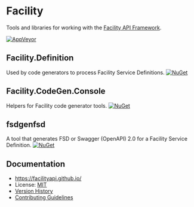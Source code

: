 # Facility

Tools and libraries for working with the [Facility API Framework](https://facilityapi.github.io/).

[![AppVeyor](https://img.shields.io/appveyor/ci/ejball/facility.svg)](https://ci.appveyor.com/project/ejball/facility)

## Facility.Definition

Used by code generators to process Facility Service Definitions. [![NuGet](https://img.shields.io/nuget/v/Facility.Definition.svg)](https://www.nuget.org/packages/Facility.Definition)

## Facility.CodeGen.Console

Helpers for Facility code generator tools. [![NuGet](https://img.shields.io/nuget/v/Facility.CodeGen.Console.svg)](https://www.nuget.org/packages/Facility.CodeGen.Console)

## fsdgenfsd

A tool that generates FSD or Swagger (OpenAPI) 2.0 for a Facility Service Definition. [![NuGet](https://img.shields.io/nuget/v/fsdgenfsd.svg)](https://www.nuget.org/packages/fsdgenfsd)

## Documentation

* https://facilityapi.github.io/
* License: [MIT](LICENSE)
* [Version History](VersionHistory.md)
* [Contributing Guidelines](CONTRIBUTING.md)
